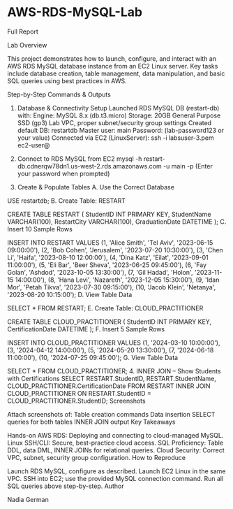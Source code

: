 # AWS-RDS-MySQL-Lab
Full Report

Lab Overview

This project demonstrates how to launch, configure, and interact with an AWS RDS MySQL database instance from an EC2 Linux server.
Key tasks include database creation, table management, data manipulation, and basic SQL queries using best practices in AWS.

Step-by-Step Commands & Outputs

1. Database & Connectivity Setup
Launched RDS MySQL DB (restart-db) with:
Engine: MySQL 8.x (db.t3.micro)
Storage: 20GB General Purpose SSD (gp3)
Lab VPC, proper subnet/security group settings
Created default DB: restartdb
Master user: main
Password: (lab-password123 or your value)
Connected via EC2 (LinuxServer):
ssh -i labsuser-3.pem ec2-user@<EC2-PUBLIC-IP>
2. Connect to RDS MySQL from EC2
mysql -h restart-db.cdnerqw78dn1.us-west-2.rds.amazonaws.com -u main -p
(Enter your password when prompted)

3. Create & Populate Tables
A. Use the Correct Database

USE restartdb;
B. Create Table: RESTART

CREATE TABLE RESTART (
    StudentID INT PRIMARY KEY,
    StudentName VARCHAR(100),
    RestartCity VARCHAR(100),
    GraduationDate DATETIME
);
C. Insert 10 Sample Rows

INSERT INTO RESTART VALUES
(1, 'Alice Smith', 'Tel Aviv', '2023-06-15 09:00:00'),
(2, 'Bob Cohen', 'Jerusalem', '2023-07-20 10:30:00'),
(3, 'Chen Li', 'Haifa', '2023-08-10 12:00:00'),
(4, 'Dina Katz', 'Eilat', '2023-09-01 11:00:00'),
(5, 'Eli Bar', 'Beer Sheva', '2023-06-25 09:45:00'),
(6, 'Fay Golan', 'Ashdod', '2023-10-05 13:30:00'),
(7, 'Gil Hadad', 'Holon', '2023-11-15 14:00:00'),
(8, 'Hana Levi', 'Nazareth', '2023-12-05 15:30:00'),
(9, 'Idan Mor', 'Petah Tikva', '2023-07-30 09:15:00'),
(10, 'Jacob Klein', 'Netanya', '2023-08-20 10:15:00');
D. View Table Data

SELECT * FROM RESTART;
E. Create Table: CLOUD_PRACTITIONER

CREATE TABLE CLOUD_PRACTITIONER (
    StudentID INT PRIMARY KEY,
    CertificationDate DATETIME
);
F. Insert 5 Sample Rows

INSERT INTO CLOUD_PRACTITIONER VALUES
(1, '2024-03-10 10:00:00'),
(3, '2024-04-12 14:00:00'),
(5, '2024-05-20 13:30:00'),
(7, '2024-06-18 11:00:00'),
(10, '2024-07-25 09:45:00');
G. View Table Data

SELECT * FROM CLOUD_PRACTITIONER;
4. INNER JOIN – Show Students with Certifications
SELECT
  RESTART.StudentID,
  RESTART.StudentName,
  CLOUD_PRACTITIONER.CertificationDate
FROM
  RESTART
INNER JOIN
  CLOUD_PRACTITIONER
ON
  RESTART.StudentID = CLOUD_PRACTITIONER.StudentID;
Screenshots

Attach screenshots of:
Table creation commands
Data insertion
SELECT queries for both tables
INNER JOIN output
Key Takeaways

Hands-on AWS RDS: Deploying and connecting to cloud-managed MySQL.
Linux SSH/CLI: Secure, best-practice cloud access.
SQL Proficiency: Table DDL, data DML, INNER JOINs for relational queries.
Cloud Security: Correct VPC, subnet, security group configuration.
How to Reproduce

Launch RDS MySQL, configure as described.
Launch EC2 Linux in the same VPC.
SSH into EC2; use the provided MySQL connection command.
Run all SQL queries above step-by-step.
Author

Nadia German